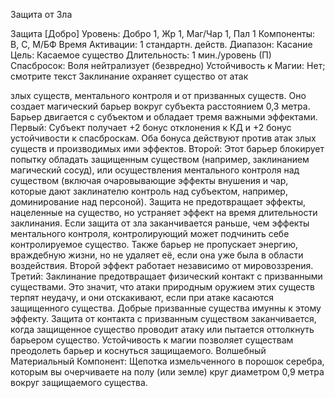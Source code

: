 
Защита от Зла

Защита [Добро]
Уровень: Добро 1, Жр 1, Маг/Чар 1, Пал 1
Компоненты: В, С, М/БФ
Время Активации: 1 стандартн. действ.
Диапазон: Касание
Цель: Касаемое существо
Длительность: 1 мин./уровень (П)
Спасбросок: Воля нейтрализует
(безвредно)
Устойчивость к Магии: Нет; смотрите
текст
Заклинание охраняет существо от атак

злых существ, ментального контроля
и от призванных существ. Оно создает
магический барьер вокруг субъекта расстоянием 0,3 метра. Барьер двигается с
субъектом и обладает тремя важными
эффектами.
Первый: Субъект получает +2 бонус
отклонения к КД и +2 бонус устойчивости к спасброскам. Оба бонуса действуют против атак злых существ и производимых ими эффектов.
Второй: Этот барьер блокирует
попытку обладать защищенным существом (например, заклинанием магический сосуд), или осуществления
ментального контроля над существом
(включая очаровывающие эффекты
внушения и чар, которые дают заклинателю контроль над субъектом, например, доминирование над персоной).
Защита не предотвращает эффекты,
нацеленные на существо, но устраняет
эффект на время длительности заклинания. Если защита от зла заканчивается раньше, чем эффекты ментального
контроля, контролирующий может подчинить себе контролируемое существо.
Также барьер не пропускает энергию,
враждебную жизни, но не удаляет её,
если она уже была в области воздействия. Второй эффект работает независимо от мировоззрения.
Третий: Заклинание предотвращает физический контакт с призванными
существами. Это значит, что атаки природным оружием этих существ терпят
неудачу, и они отскакивают, если при
атаке касаются защищенного существа.
Добрые призванные существа имунны
к этому эффекту. Защита от контакта с
призванным существом заканчивается,
когда защищенное существо проводит
атаку или пытается оттолкнуть барьером существо. Устойчивость к магии позволяет существам преодолеть барьер и
коснуться защищаемого.
Волшебный Материальный Компонент: Щепотка измельченного в порошок серебра, которым вы очерчиваете
на полу (или земле) круг диаметром 0,9
метра вокруг защищаемого существа.